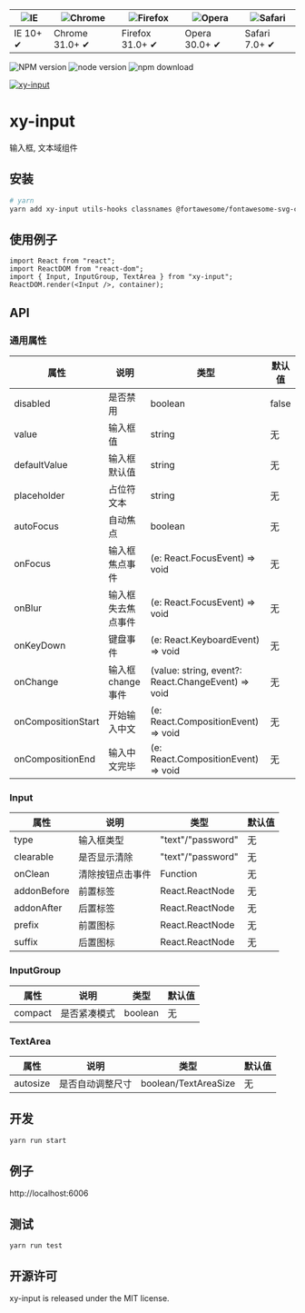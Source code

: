 | ![IE](https://github.com/alrra/browser-logos/blob/master/src/edge/edge_48x48.png?raw=true) | ![Chrome](https://github.com/alrra/browser-logos/blob/master/src/chrome/chrome_48x48.png?raw=true) | ![Firefox](https://github.com/alrra/browser-logos/blob/master/src/firefox/firefox_48x48.png?raw=true) | ![Opera](https://github.com/alrra/browser-logos/blob/master/src/opera/opera_48x48.png?raw=true) | ![Safari](https://github.com/alrra/browser-logos/blob/master/src/safari/safari_48x48.png?raw=true) |
| ------------------------------------------------------------------------------------------ | -------------------------------------------------------------------------------------------------- | ----------------------------------------------------------------------------------------------------- | ----------------------------------------------------------------------------------------------- | -------------------------------------------------------------------------------------------------- |
| IE 10+ ✔                                                                                   | Chrome 31.0+ ✔                                                                                     | Firefox 31.0+ ✔                                                                                       | Opera 30.0+ ✔                                                                                   | Safari 7.0+ ✔                                                                                      |

![NPM version](http://img.shields.io/npm/v/xy-input.svg?style=flat-square)
![node version](https://img.shields.io/badge/node.js-%3E=_0.10-green.svg?style=flat-square)
![npm download](https://img.shields.io/npm/dm/xy-input.svg?style=flat-square)

[![xy-input](https://nodei.co/npm/xy-input.png)](https://npmjs.org/package/xy-input)

# xy-input

输入框, 文本域组件

## 安装

```bash
# yarn
yarn add xy-input utils-hooks classnames @fortawesome/fontawesome-svg-core @fortawesome/free-solid-svg-icons @fortawesome/react-fontawesome
```

## 使用例子

```tsx
import React from "react";
import ReactDOM from "react-dom";
import { Input, InputGroup, TextArea } from "xy-input";
ReactDOM.render(<Input />, container);
```

## API

### 通用属性

| 属性               | 说明               | 类型                                                                 | 默认值 |
| ------------------ | ------------------ | -------------------------------------------------------------------- | ------ |
| disabled           | 是否禁用           | boolean                                                              | false  |
| value              | 输入框值           | string                                                               | 无     |
| defaultValue       | 输入框默认值       | string                                                               | 无     |
| placeholder        | 占位符文本         | string                                                               | 无     |
| autoFocus          | 自动焦点           | boolean                                                              | 无     |
| onFocus            | 输入框焦点事件     | (e: React.FocusEvent<HTMLInputElement>) => void                      | 无     |
| onBlur             | 输入框失去焦点事件 | (e: React.FocusEvent<HTMLInputElement>) => void                      | 无     |
| onKeyDown          | 键盘事件           | (e: React.KeyboardEvent<HTMLInputElement>) => void                   | 无     |
| onChange           | 输入框 change 事件 | (value: string, event?: React.ChangeEvent<HTMLInputElement>) => void | 无     |
| onCompositionStart | 开始输入中文       | (e: React.CompositionEvent<HTMLInputElement>) => void                | 无     |
| onCompositionEnd   | 输入中文完毕       | (e: React.CompositionEvent<HTMLInputElement>) => void                | 无     |

### Input

| 属性        | 说明             | 类型              | 默认值 |
| ----------- | ---------------- | ----------------- | ------ |
| type        | 输入框类型       | "text"/"password" | 无     |
| clearable   | 是否显示清除     | "text"/"password" | 无     |
| onClean     | 清除按钮点击事件 | Function          | 无     |
| addonBefore | 前置标签         | React.ReactNode   | 无     |
| addonAfter  | 后置标签         | React.ReactNode   | 无     |
| prefix      | 前置图标         | React.ReactNode   | 无     |
| suffix      | 后置图标         | React.ReactNode   | 无     |

### InputGroup

| 属性    | 说明         | 类型    | 默认值 |
| ------- | ------------ | ------- | ------ |
| compact | 是否紧凑模式 | boolean | 无     |

### TextArea

| 属性     | 说明             | 类型                 | 默认值 |
| -------- | ---------------- | -------------------- | ------ |
| autosize | 是否自动调整尺寸 | boolean/TextAreaSize | 无     |

## 开发

```sh
yarn run start
```

## 例子

http://localhost:6006

## 测试

```
yarn run test
```

## 开源许可

xy-input is released under the MIT license.

